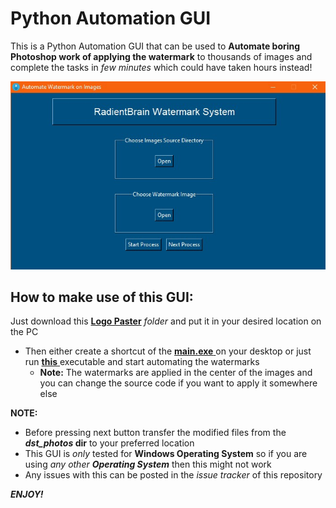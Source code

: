 # Python Automation GUI
This is a Python Automation GUI that can be used to **Automate boring Photoshop work of applying the watermark** to thousands of images and complete the tasks in *few minutes* which could have taken hours instead!

![Screenshot of GUI](Automate_GUI.jpg)

## How to make use of this GUI:

Just download this <a href = "https://github.com/RadientBrain/Python-Automation-Projects/tree/master/Logo%20Paster"> **Logo Paster**</a> *folder* and put it in your desired location on the PC
* Then either create a shortcut of the <a href="https://github.com/RadientBrain/Python-Automation-Projects/blob/master/Logo%20Paster/main.exe"> **main.exe** </a> on your desktop or just run <a href="https://github.com/RadientBrain/Python-Automation-Projects/blob/master/Logo%20Paster/main.exe"> **this** </a> executable and start automating the watermarks
  * **Note:** The watermarks are applied in the center of the images and you can change the source code if you want to apply it somewhere else

**NOTE:**
* Before pressing next button transfer the modified files from the ***dst_photos* dir** to your preferred location
* This GUI is *only* tested for **Windows Operating System** so if you are using *any other **Operating System*** then this might not work
* Any issues with this can be posted in the *issue tracker* of this repository

***ENJOY!***
